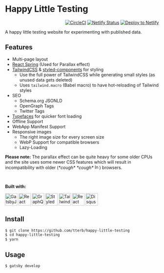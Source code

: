# Happy Little Testing

<p align="right">
  <a href="https://circleci.com/gh/LekoArts/gatsby-starter-portfolio-cara"><img src="https://circleci.com/gh/LekoArts/gatsby-starter-portfolio-cara.svg?style=svg" alt="CircleCI"/></a>
  <a href="https://app.netlify.com/sites/portfolio-cara/deploys"><img src="https://api.netlify.com/api/v1/badges/88bbaef1-6f83-4894-8acd-e6512ff39265/deploy-status" alt="Netlify Status"/></a>
  <a href="https://app.netlify.com/start/deploy?repository=https://github.com/tterb/happy-little-testing"><img src="https://www.netlify.com/img/deploy/button.svg" alt="Deploy to Netlify"/></a>
</p>

A happy little testing website for experimenting with published data.  

## Features  

- Multi-page layout
- [React Spring](https://github.com/drcmda/react-spring) (Used for Parallax effect)
- [TailwindCSS](https://tailwindcss.com/) & [styled-components](https://www.styled-components.com/) for styling
  - Use the full power of TailwindCSS while generating small styles (as unused data gets deleted)
  - Uses `tailwind.macro` (Babel macro) to have hot-reloading of Tailwind styles
- SEO
  - Schema.org JSONLD
  - OpenGraph Tags
  - Twitter Tags
- [Typefaces](https://github.com/KyleAMathews/typefaces) for quicker font loading
- Offline Support
- WebApp Manifest Support
- Responsive images
  - The right image size for every screen size
  - WebP Support for compatible browsers
  - Lazy-Loading

**Please note:** The parallax effect can be quite heavy for some older CPUs and the site uses some newer CSS features which will result in incompatibility with older (*\*cough\** *\*cough\** <img src="https://user-images.githubusercontent.com/16360374/54965432-bb89be80-4f2d-11e9-9b5d-ec7620fb8b85.png" alt="Internet Explorer" height="15"/>) browsers.  

<br>

**Built with:**  

<p>
  <a href="https://www.gatsbyjs.org/"><img src="https://user-images.githubusercontent.com/16360374/54067385-3051be80-41f4-11e9-9daf-29f910f35427.png" alt="GatsbyJS" height="40"></a>
  <a href="https://reactjs.org/"><img src="https://user-images.githubusercontent.com/16360374/54067296-34c9a780-41f3-11e9-985c-dae0828c2470.png" alt="React" height="40"></a>
  <a href="https://graphql.org/"><img src="https://user-images.githubusercontent.com/16360374/54067380-292ab080-41f4-11e9-9819-6d96fb2124e2.png" alt="GraphQL" height="40"></a>
  <a href="https://www.styled-components.com/"><img src="https://user-images.githubusercontent.com/16360374/54067384-2def6480-41f4-11e9-9e55-a32e72ed23de.png" alt="Styled Components" height="40"></a>
  <a href="https://tailwindcss.com"><img src="https://user-images.githubusercontent.com/16360374/54067382-2b8d0a80-41f4-11e9-8613-98edcad9e89f.png" alt="Tailwind" height="40"></a>
  <a href="https://www.react-spring.io/"><img src="https://user-images.githubusercontent.com/16360374/54067378-26c85680-41f4-11e9-8cca-552b091b267b.png" alt="React Spring" height="40"></a>
  <a href="https://disqus.com/"><img src="https://user-images.githubusercontent.com/16360374/55284185-43087080-5326-11e9-9931-cf0baddc2684.png" alt="Disqus" height="40"></a>
</p>


## Install  

```sh
$ git clone https://github.com/tterb/happy-little-testing
$ cd happy-little-testing
$ yarn
```

## Usage  

```sh
$ gatsby develop
```

